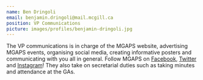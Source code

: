 ```yaml
---
name: Ben Dringoli
email: benjamin.dringoli@mail.mcgill.ca
position: VP Communications
picture: images/profiles/benjamin-dringoli.jpg
---
```


The VP communications is in charge of the MGAPS website, advertising MGAPS events, organising social media, creating informative posters and communicating with you all in general. Follow MGAPS on [Facebook](https://www.facebook.com/OfficialMGAPS/), [Twitter](https://twitter.com/OfficialMGAPS) and [Instagram](https://www.instagram.com/officialmgaps/)! They also take on secretarial duties such as taking minutes and attendance at the GAs.